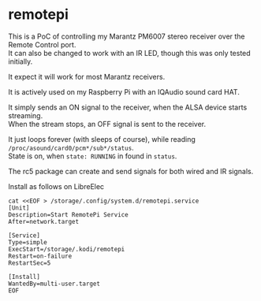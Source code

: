 # remotepi

This is a PoC of controlling my Marantz PM6007 stereo receiver over the Remote Control port.  
It can also be changed to work with an IR LED, though this was only tested initially.

It expect it will work for most Marantz receivers.

It is actively used on my Raspberry Pi with an IQAudio sound card HAT.  

It simply sends an ON signal to the receiver, when the ALSA device starts streaming.  
When the stream stops, an OFF signal is sent to the receiver.  

It just loops forever (with sleeps of course), while reading `/proc/asound/card0/pcm*/sub*/status`.  
State is on, when `state: RUNNING` in found in `status`.

The rc5 package can create and send signals for both wired and IR signals.

Install as follows on LibreElec

```
cat <<EOF > /storage/.config/system.d/remotepi.service
[Unit]
Description=Start RemotePi Service
After=network.target

[Service]
Type=simple
ExecStart=/storage/.kodi/remotepi
Restart=on-failure
RestartSec=5

[Install]
WantedBy=multi-user.target
EOF
```
